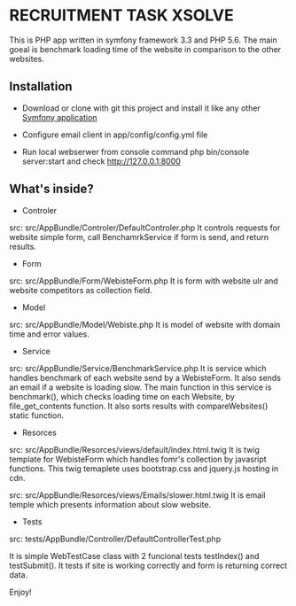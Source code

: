 RECRUITMENT TASK XSOLVE
=======================

This is PHP app written in symfony framework 3.3 and PHP 5.6.
The main goeal is benchmark loading time of the website in comparison to the other websites.

Installation
------------

  * Download or clone with git this project and install it like any other [Symfony application][1]

  * Configure email client in app/config/config.yml file

  * Run local webserwer from console command php bin/console server:start and check http://127.0.0.1:8000


What's inside?
--------------

* Controler

src: src/AppBundle/Controler/DefaultControler.php
It controls requests for website simple form, call BenchamrkService if form is send, and return results.

* Form

src: src/AppBundle/Form/WebisteForm.php
It is form with website ulr and website competitors as collection field.

* Model

src: src/AppBundle/Model/Webiste.php
It is model of website with domain time and error values.

* Service

src: src/AppBundle/Service/BenchmarkService.php
It is service which handles benchmark of each website send by a WebisteForm. It also sends an email if a website is loading slow.
The main function in this service is benchmark(), which checks loading time on each Website, by file_get_contents function.
It also sorts results with compareWebsites() static function.

* Resorces

src: src/AppBundle/Resorces/views/default/index.html.twig
It is twig template for WebisteForm which handles fomr's collection by javasript functions.
This twig temaplete uses bootstrap.css and jquery.js hosting in cdn.

src: src/AppBundle/Resorces/views/Emails/slower.html.twig
It is email temple which presents information about slow website.

* Tests

src: tests/AppBundle/Controller/DefaultControllerTest.php

It is simple WebTestCase class with 2 funcional tests testIndex() and testSubmit().
It tests if site is working correctly and form is returning correct data.

Enjoy!

[1]:  https://symfony.com/doc/3.3/setup.html

